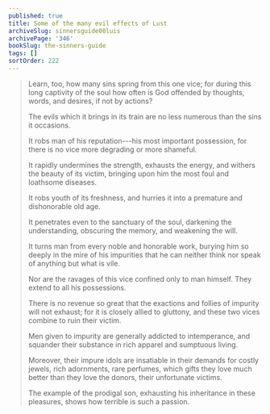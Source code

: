 ```yaml
---
published: true
title: Some of the many evil effects of Lust
archiveSlug: sinnersguide00luis
archivePage: '346'
bookSlug: the-sinners-guide
tags: []
sortOrder: 222
---
```


> Learn, too, how many sins spring from this one vice; for during this long captivity of the soul how often is God offended by thoughts, words, and desires, if not by actions?
>
> The evils which it brings in its train are no less numerous than the sins it occasions.
>
> It robs man of his reputation---his most important possession, for there is no vice more degrading or more shameful.
>
> It rapidly undermines the strength, exhausts the energy, and withers the beauty of its victim, bringing upon him the most foul and loathsome diseases.
>
> It robs youth of its freshness, and hurries it into a premature and dishonorable old age.
>
> It penetrates even to the sanctuary of the soul, darkening the understanding, obscuring the memory, and weakening the will.
>
> It turns man from every noble and honorable work, burying him so deeply in the mire of his impurities that he can neither think nor speak of anything but what is vile.
>
> Nor are the ravages of this vice confined only to man himself. They extend to all his possessions.
>
> There is no revenue so great that the exactions and follies of impurity will not exhaust; for it is closely allied to gluttony, and these two vices combine to ruin their victim.
>
> Men given to impurity are generally addicted to intemperance, and squander their substance in rich apparel and sumptuous living.
>
> Moreover, their impure idols are insatiable in their demands for costly jewels, rich adornments, rare perfumes, which gifts they love much better than they love the donors, their unfortunate victims.
>
> The example of the prodigal son, exhausting his inheritance in these pleasures, shows how terrible is such a passion.
